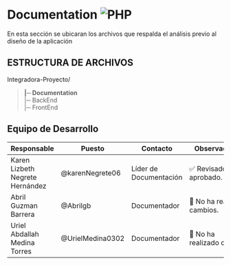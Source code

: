 # Documentation  ![PHP](https://img.shields.io/badge/Markdown-000000?styke=for-the-bodge&logo=markdown&logoColor=white)

En esta sección se ubicaran los archivos que respalda el análisis previo al diseño de la aplicación

## ESTRUCTURA DE ARCHIVOS

Integradora-Proyecto/<br>
>**|─ Documentation** <br>
>|─ BackEnd<br>
>|─ FrontEnd <br>


## Equipo de Desarrollo
| Responsable | Puesto | Contacto | Observaciones |
|-------------|--------|----------|---------------|
|Karen Lizbeth Negrete Hernández|@karenNegrete06|Líder de Documentación|✅ Revisado y aprobado.|
|Abril Guzman Barrera|@Abrilgb|Documentador|🫥 No ha realizado cambios.|
|Uriel Abdallah Medina Torres|@UrielMedina0302|Documentador|🫥 No ha realizado cambios.|